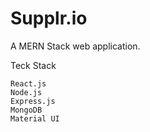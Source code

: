 # Supplr.io
A MERN Stack web application. 

Teck Stack 

    React.js
    Node.js
    Express.js
    MongoDB 
    Material UI
